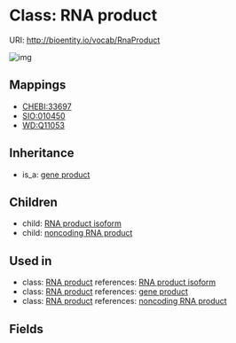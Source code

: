 # Class: RNA product




URI: http://bioentity.io/vocab/RnaProduct

![img](http://yuml.me/diagram/nofunky/class/\[GeneProduct]^-\[RnaProduct],%20\[RnaProduct]^-\[RnaProductIsoform],%20\[RnaProduct]^-\[NoncodingRnaProduct],%20)
## Mappings

 * [CHEBI:33697](http://purl.obolibrary.org/obo/CHEBI_33697)
 * [SIO:010450](http://semanticscience.org/resource/SIO_010450)
 * [WD:Q11053](http://purl.obolibrary.org/obo/WD_Q11053)
## Inheritance

 *  is_a: [gene product](GeneProduct.md)
## Children

 *  child: [RNA product isoform](RnaProductIsoform.md)
 *  child: [noncoding RNA product](NoncodingRnaProduct.md)
## Used in

 *  class: [RNA product](RnaProduct.md) references: [RNA product isoform](RnaProductIsoform.md)
 *  class: [RNA product](RnaProduct.md) references: [gene product](GeneProduct.md)
 *  class: [RNA product](RnaProduct.md) references: [noncoding RNA product](NoncodingRnaProduct.md)
## Fields

